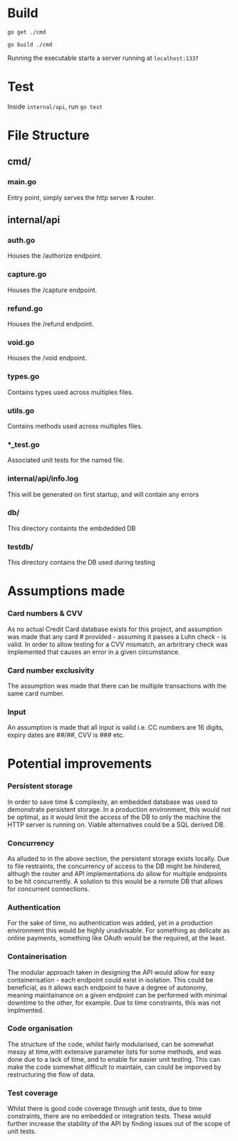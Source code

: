 # Build

`go get ./cmd`

`go build ./cmd`

Running the executable starts a server running at `localhost:1337`

# Test

Inside `internal/api`, run `go test`


# File Structure

## cmd/
### main.go
Entry point, simply serves the http server & router.

## internal/api
### auth.go
Houses the /authorize endpoint.

### capture.go
Houses the /capture endpoint.

### refund.go
Houses the /refund endpoint.

### void.go
Houses the /void endpoint.

### types.go
Contains types used across multiples files.

### utils.go
Contains methods used across multiples files.

### *_test.go
Associated unit tests for the named file.

### internal/api/info.log
This will be generated on first startup, and will contain any errors

### db/
This directory containts the embdedded DB

### testdb/
This directory contains the DB used during testing







# Assumptions made

### Card numbers & CVV
As no actual Credit Card database exists for this project, and assumption was made that any card # provided - assuming it passes a Luhn check - is valid. In order
to allow testing for a CVV mismatch, an arbritrary check was implemented that causes an error in a given circumstance.

### Card number exclusivity
The assumption was made that there can be multiple transactions with the same card number.

### Input
An assumption is made that all input is valid i.e. CC numbers are 16 digits, expiry dates are ##/##, CVV is ### etc.


# Potential improvements

### Persistent storage
In order to save time & complexity, an embedded database was used to demonstrate persistent storage. In a production environment, this would not be optimal, as it would limit the access 
of the DB to only the machine the HTTP server is running on. Viable alternatives could be a SQL derived DB.

### Concurrency
As alluded to in the above section, the persistent storage exists locally. Due to file restraints, the concurrency of access to the DB might be hindered, althugh the router and API implementations do allow for multiple endpoints to be hit concurrently.
A solution to this would be a remote DB that allows for concurrent connections.

### Authentication
For the sake of time, no authentication was added, yet in a production environment this would be highly unadvisable. For something as delicate as online payments,
something like OAuth would be the required, at the least.

### Containerisation
The modular approach taken in designing the API would allow for easy containerisation - each endpoint could exist in isolation. 
This could be beneficial, as it allows each endpoint to have a degree of autonomy, meaning maintainance on a given endpoint can be performed with minimal downtime to the other, for example. 
Due to time constraints, this was not implmented.

### Code organisation
The structure of the code, whilst fairly modularised, can be somewhat messy at time,with extensive parameter lists for some methods, and was done due to a lack of time, and to enable for easier unit testing. This can make the code somewhat difficult to maintain, can could be imporved by restructuring the flow of data.

### Test coverage
Whilst there is good code coverage through unit tests, due to time constraints, there are no embedded or integration tests. These would further increase the stability of the API by finding issues out of the scope of unit tests.
